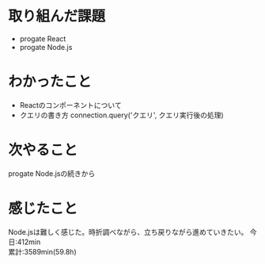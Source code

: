 # 取り組んだ課題  
- progate React 
- progate Node.js 
# わかったこと   
- Reactのコンポーネントについて
- クエリの書き方 connection.query('クエリ', クエリ実行後の処理)  
# 次やること
progate Node.jsの続きから
# 感じたこと
Node.jsは難しく感じた。時折調べながら、立ち戻りながら進めていきたい。
今日:412min  
累計:3589min(59.8h)
